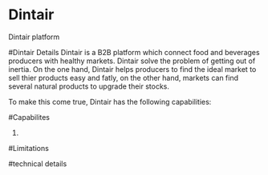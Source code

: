 # Dintair
Dintair platform

#Dintair Details
Dintair is a B2B platform which connect food and beverages producers with healthy markets. Dintair solve the problem of getting out of inertia. On the one hand, Dintair helps producers to find the ideal market to sell thier products easy and fatly, on the other hand, markets can find several natural products to upgrade their stocks.

To make this come true, Dintair has the following capabilities:

#Capabilites

1. 

#Limitations

#technical details
